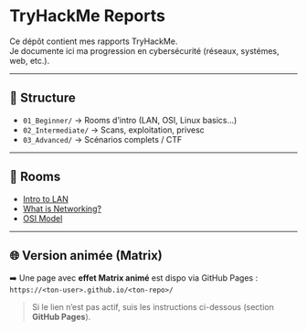 # TryHackMe Reports

Ce dépôt contient mes rapports TryHackMe.  
Je documente ici ma progression en cybersécurité (réseaux, systémes, web, etc.).

---

## 📂 Structure
- `01_Beginner/` → Rooms d’intro (LAN, OSI, Linux basics…)
- `02_Intermediate/` → Scans, exploitation, privesc
- `03_Advanced/` → Scénarios complets / CTF

---

## 📜 Rooms
- [Intro to LAN](01_Beginner/Intro_to_LAN.md)
- [What is Networking?](01_Beginner/What_is_Networking.md)
- [OSI Model](01_Beginner/OSI_Model.md)

---

## 🌐 Version animée (Matrix)
➡️ Une page avec **effet Matrix animé** est dispo via GitHub Pages :  
`https://<ton-user>.github.io/<ton-repo>/`

> Si le lien n’est pas actif, suis les instructions ci-dessous (section **GitHub Pages**).
